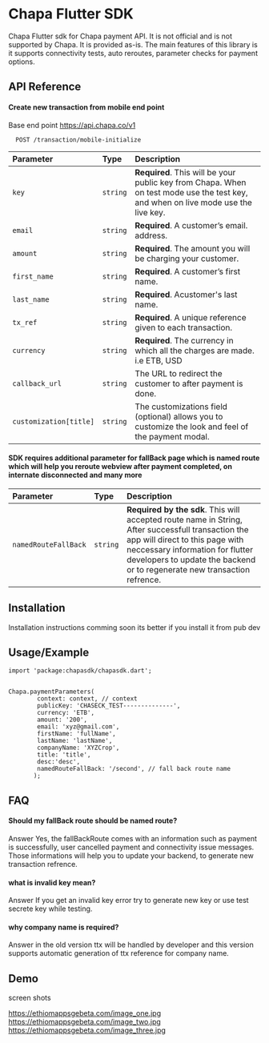 
# Chapa Flutter SDK

Chapa Flutter sdk for Chapa payment API. It is not official and is not supported by Chapa. It is provided as-is. The main features of this library is it supports connectivity tests, auto reroutes, parameter checks for payment options.



## API Reference

#### Create new transaction from mobile end point

Base end point
https://api.chapa.co/v1

```http
  POST /transaction/mobile-initialize
```

| Parameter | Type     | Description                |
| :-------- | :------- | :------------------------- |
| `key`      | `string` | **Required**. This will be your public key from Chapa. When on test mode use the test key, and when on live mode use the live key. |
| `email`    | `string` | **Required**. A customer’s email. address. |
| `amount`   | `string` | **Required**. The amount you will be charging your customer. |
| `first_name` | `string` | **Required**. A customer’s first name. |
| `last_name`      | `string` | **Required**. Acustomer's last name. |
| `tx_ref`   | `string` | **Required**. A unique reference given to each transaction. |
| `currency` | `string` | **Required**. The currency in which all the charges are made. i.e ETB, USD |
| `callback_url`| `string` |  The URL to redirect the customer to after payment is done.|
| `customization[title]`| `string` |  The customizations field (optional) allows you to customize the look and feel of the payment modal.|

#### SDK requires additional parameter for fallBack page which is named route which will help you reroute webview after payment completed, on internate disconnected and many more



| Parameter | Type     | Description                       |
| :-------- | :------- | :-------------------------------- |
| `namedRouteFallBack`      | `string` | **Required by the sdk**. This will accepted route name in String, After successfull transaction the app will direct to this page with neccessary information for flutter developers to update the backend or to regenerate new transaction refrence. |




## Installation

Installation instructions comming soon its better if you install it from pub dev



## Usage/Example

```flutter
import 'package:chapasdk/chapasdk.dart';


Chapa.paymentParameters(
        context: context, // context 
        publicKey: 'CHASECK_TEST--------------',
        currency: 'ETB',
        amount: '200',
        email: 'xyz@gmail.com',
        firstName: 'fullName',
        lastName: 'lastName',
        companyName: 'XYZCrop',
        title: 'title',
        desc:'desc',
        namedRouteFallBack: '/second', // fall back route name
       );
```


## FAQ

#### Should my fallBack route should be named route?

Answer Yes, the fallBackRoute comes with an information such as payment is successfully, user cancelled payment and connectivity issue messages. Those informations will help you to update your backend, to generate new transaction refrence.

#### what is invalid key mean?

Answer If you get an invalid key error try to generate new key or use test secrete key while testing.

#### why company name is required?

Answer in the old version ttx will be handled by developer and this version supports automatic generation of ttx reference for company name.

## Demo

screen shots

https://ethiomappsgebeta.com/image_one.jpg
https://ethiomappsgebeta.com/image_two.jpg
https://ethiomappsgebeta.com/image_three.jpg
